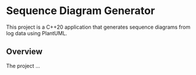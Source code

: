 # Sequence Diagram Generator

This project is a C++20 application that generates sequence diagrams from log data using PlantUML.

## Overview

The project ...